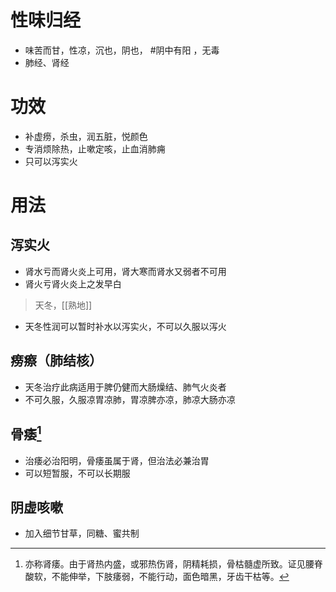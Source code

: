 # 性味归经
- 味苦而甘，性凉，沉也，阴也， #阴中有阳 ，无毒
- 肺经、肾经
# 功效
- 补虚痨，杀虫，润五脏，悦颜色
- 专消烦除热，止嗽定咳，止血消肺痈
- 只可以泻实火
# 用法
## 泻实火
- 肾水亏而肾火炎上可用，肾大寒而肾水又弱者不可用
- 肾火亏肾火炎上之发早白
>天冬，[[熟地]]
- 天冬性润可以暂时补水以泻实火，不可以久服以泻火
## 痨瘵（肺结核）
- 天冬治疗此病适用于脾仍健而大肠燥结、肺气火炎者
- 不可久服，久服凉胃凉肺，胃凉脾亦凉，肺凉大肠亦凉
## 骨痿[^1]
- 治痿必治阳明，骨痿虽属于肾，但治法必兼治胃
- 可以短暂服，不可以长期服
## 阴虚咳嗽
- 加入细节甘草，同糖、蜜共制

[^1]:亦称肾痿。由于肾热内盛，或邪热伤肾，阴精耗损，骨枯髓虚所致。证见腰脊酸软，不能伸举，下肢痿弱，不能行动，面色暗黑，牙齿干枯等。